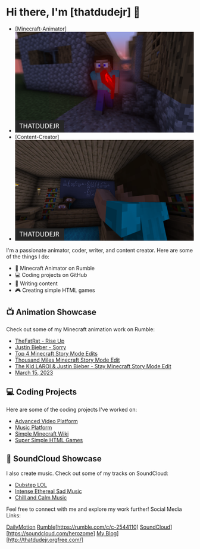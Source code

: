 # Hi there, I'm [thatdudejr] 👋
- [Minecraft-Animator]
- ![Animator](Animator.png) 
- [Content-Creator]
- ![Content Creator](content-creator.png)

I'm a passionate animator, coder, writer, and content creator. Here are some of the things I do:


- 🎥 Minecraft Animator on Rumble
- 💻 Coding projects on GitHub
- 📝 Writing content
- 🎮 Creating simple HTML games

## 📺 Animation Showcase

Check out some of my Minecraft animation work on Rumble:

- [TheFatRat - Rise Up](https://rumble.com/v3e8tvd-thefatrat-rise-up-minecraft-music-video-animation-test.html)
- [Justin Bieber - Sorry](https://rumble.com/v305rsw-justin-bieber-sorry-minecraft-music-video-animation.html)
- [Top 4 Minecraft Story Mode Edits](https://rumble.com/v2e28xx-top-4-minecraft-story-mode-music-video-edits.html)
- [Thousand Miles Minecraft Story Mode Edit](https://rumble.com/v2dc1sg-thousand-miles-minecraft-story-mode-edit.html)
- [The Kid LAROI & Justin Bieber - Stay Minecraft Story Mode Edit](https://rumble.com/v2dc0vq-the-kid-laroi-justin-bieber-stay-minecraft-story-mode-edit.html)
- [March 15, 2023](https://rumble.com/v2dbzkg-march-15-2023.html)


## 💻 Coding Projects

Here are some of the coding projects I've worked on:

- [Advanced Video Platform](https://github.com/thatdudejr/advanced-php-video-platform)
- [Music Platform](https://github.com/thatdudejr/advanced-php-video-platform)
- [Simple Minecraft Wiki](https://github.com/thatdudejr/mcwiki)
- [Super Simple HTML Games](https://github.com/thatdudejr/mchtmlgames)


## 🎵 SoundCloud Showcase

I also create music. Check out some of my tracks on SoundCloud:

- [Dubstep LOL](https://soundcloud.com/herozome/dubstep-lol)
- [Intense Ethereal Sad Music](https://soundcloud.com/herozome/intense-ethereal-sad-music)
- [Chill and Calm Music](https://soundcloud.com/herozome/chill-and-calm-music)

Feel free to connect with me and explore my work further!
Social Media Links:

[DailyMotion](https://www.dailymotion.com/dm_33435d799ebebc62413dfdc30f66f81d)
[Rumble](https://rumble.com/img/rumble-full-logo-v4.svg)[https://rumble.com/c/c-2544110]
[SoundCloud](https://a-v2.sndcdn.com/assets/images/peace-cloud-28ad0963.svg)][https://soundcloud.com/herozome]
[My Blog](https://sp.rmbl.ws/z8/U/h/T/j/UhTja.baa-thatdudejr-rrl6ea.jpeg)][http://thatdudejr.orgfree.com/]
